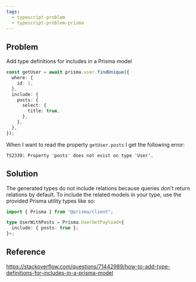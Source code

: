 ```yaml
---
tags:
  - typescript-problem
  - typescript-problem-prisma
---
```


## Problem

Add type definitions for includes in a Prisma model

```ts
const getUser = await prisma.user.findUnique({
  where: {
    id: 1,
  },
  include: {
    posts: {
      select: {
        title: true,
      },
    },
  },
});
```

When I want to read the property `getUser.posts` I get the following error:

`TS2339: Property 'posts' does not exist on type 'User'.`

## Solution

The generated types do not include relations because queries don't return relations by default. To include the related models in your type, use the provided Prisma utility types like so:

```ts
import { Prisma } from "@prisma/client";

type UserWithPosts = Prisma.UserGetPayload<{
  include: { posts: true };
}>;
```

## Reference

https://stackoverflow.com/questions/71442989/how-to-add-type-definitions-for-includes-in-a-prisma-model

